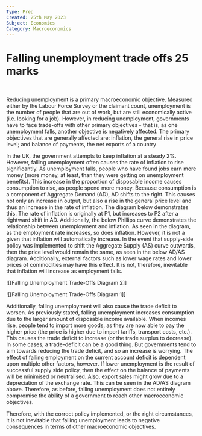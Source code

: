 ```yaml
---
Type: Prep
Created: 25th May 2023
Subject: Economics
Category: Macroeconomics
---
```


# Falling unemployment trade offs 25 marks
</br>

Reducing unemployment is a primary macroeconomic objective. Measured either by the Labour Force Survey or the claimant count, unemployment is the number of people that are out of work, but are still economically active (i.e. looking for a job). However, in reducing unemployment, governments have to face trade-offs with other primary objectives - that is, as one unemployment falls, another objective is negatively affected. The primary objectives that are generally affected are: inflation, the general rise in price level; and balance of payments, the net exports of a country

In the UK, the government attempts to keep inflation at a steady 2%. However, falling unemployment often causes the rate of inflation to rise significantly. As unemployment falls, people who have found jobs earn more money (more money, at least, than they were getting on unemployment benefits). This increase in the proportion of disposable income causes consumption to rise, as people spend more money. Because consumption is a component of Aggregate Demand (AD), AD shifts to the right. This causes not only an increase in output, but also a rise in the general price level and thus an increase in the rate of inflation. The diagram below demonstrates this. The rate of inflation is originally at P1, but increases to P2 after a rightward shift in AD. Additionally, the below Phillips curve demonstrates the relationship between unemployment and inflation. As seen in the diagram, as the employment rate increases, so does inflation. However, it is not a given that inflation will automatically increase. In the event that supply-side policy was implemented to shift the Aggregate Supply (AS) curve outwards, then the price level would remain the same, as seen in the below AD/AS diagram. Additionally, external factors such as lower wage rates and lower prices of commodities may have this effect. It is not, therefore, inevitable that inflation will increase as employment falls.

![[Falling Unemployment Trade-Offs Diagram 2]]

![[Falling Unemployment Trade-Offs Diagram 1]]


Additionally, falling unemployment will also cause the trade deficit to worsen. As previously stated, falling unemployment increases consumption due to the larger amount of disposable income available. When incomes rise, people tend to import more goods, as they are now able to pay the higher price (the price is higher due to import tariffs, transport costs, etc.). This causes the trade deficit to increase (or the trade surplus to decrease). In some cases, a trade-deficit can be a good thing. But governments tend to aim towards reducing the trade deficit, and so an increase is worrying. The effect of falling employment on the current account deficit is dependent upon multiple other factors, however. If lower unemployment is the result of successful supply side policy, then the effect on the balance of payments will be minimised or neutralised. Also, export sales might grow due to a depreciation of the exchange rate. This can be seen in the AD/AS diagram above. Therefore, as before, falling unemployment does not entirely compromise the ability of a government to reach other macroeconomic objectives.

Therefore, with the correct policy implemented, or the right circumstances, it is not inevitable that falling unemployment leads to negative consequences in terms of other macroeconomic objectives. 


